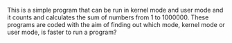 This is a simple program that can be run in kernel mode and user mode and it counts and calculates the sum of numbers from 1 to 1000000. These programs are coded with the aim of finding out which mode, kernel mode or user mode, is faster to run a program?

